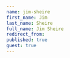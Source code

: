 ```yaml
---
name: jim-sheire
first_name: Jim
last_name: Sheire
full_name: Jim Sheire
redirect_from: 
published: true
guest: true
---
```

